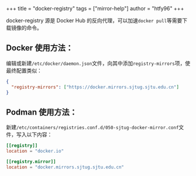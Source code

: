 +++
title = "docker-registry"
tags = ["mirror-help"]
author = "htfy96"
+++

docker-registry 源是 Docker Hub 的反向代理，可以加速`docker pull`等需要下载镜像的命令。

## Docker 使用方法：

编辑或新建`/etc/docker/daemon.json`文件，向其中添加`registry-mirrors`项，使最终配置类似：
```json
{
  "registry-mirrors": ["https://docker.mirrors.sjtug.sjtu.edu.cn"]
}
```

## Podman 使用方法：

新建`/etc/containers/registries.conf.d/050-sjtug-docker-mirror.conf`文件，写入以下内容：
```toml
[[registry]]
location = "docker.io"

[[registry.mirror]]
location = "docker.mirrors.sjtug.sjtu.edu.cn"
```
